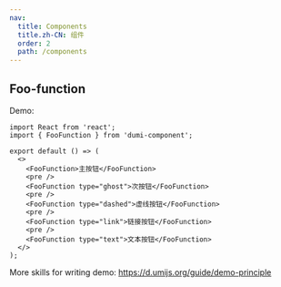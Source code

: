 ```yaml
---
nav:
  title: Components
  title.zh-CN: 组件
  order: 2
  path: /components
---
```


## Foo-function

Demo:

```tsx
import React from 'react';
import { FooFunction } from 'dumi-component';

export default () => (
  <>
    <FooFunction>主按钮</FooFunction>
    <pre />
    <FooFunction type="ghost">次按钮</FooFunction>
    <pre />
    <FooFunction type="dashed">虚线按钮</FooFunction>
    <pre />
    <FooFunction type="link">链接按钮</FooFunction>
    <pre />
    <FooFunction type="text">文本按钮</FooFunction>
  </>
);
```

More skills for writing demo: https://d.umijs.org/guide/demo-principle
